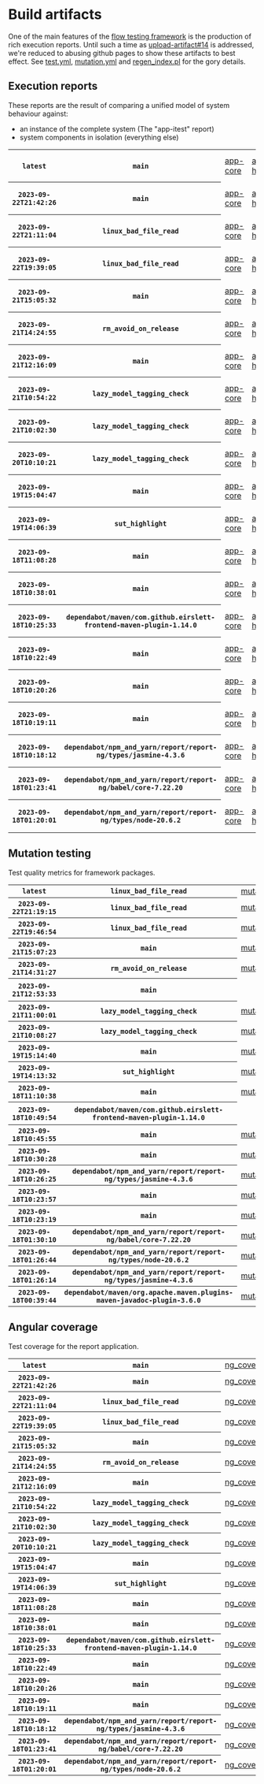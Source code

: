 # Build artifacts

One of the main features of the [flow testing framework](https://github.com/Mastercard/flow) is the production of rich execution reports.
Until such a time as [upload-artifact#14](https://github.com/actions/upload-artifact/issues/14) is addressed, we're reduced to abusing github pages to show these artifacts to best effect.
See [test.yml](https://github.com/Mastercard/flow/blob/main/.github/workflows/test.yml), [mutation.yml](https://github.com/Mastercard/flow/blob/main/.github/workflows/mutation.yml) and [regen_index.pl](https://github.com/Mastercard/flow/blob/pages/regen_index.pl) for the gory details.

## Execution reports

These reports are the result of comparing a unified model of system behaviour against:
 * an instance of the complete system (The "app-itest" report)
 * system components in isolation (everything else)

<!-- start:execution -->
<table>
	<tbody>
		<tr> <th><code>latest</code></th>
			 <th><code>main</code></th>
			<td><a href="execution/latest/example/app-core/target/mctf/latest/index.html">app-core</a></td>
			<td><a href="execution/latest/example/app-histogram/target/mctf/latest/index.html">app-histogram</a></td>
			<td><a href="execution/latest/example/app-itest/target/mctf/latest/index.html">app-itest</a></td>
			<td><a href="execution/latest/example/app-queue/target/mctf/latest/index.html">app-queue</a></td>
			<td><a href="execution/latest/example/app-store/target/mctf/latest/index.html">app-store</a></td>
			<td><a href="execution/latest/example/app-ui/target/mctf/latest/index.html">app-ui</a></td>
			<td><a href="execution/latest/example/app-web-ui/target/mctf/latest/index.html">app-web-ui</a></td>
		</tr>
		<tr> <th><code>2023-09-22T21:42:26</code></th>
			 <th><code>main</code></th>
			<td><a href="execution/1695418946/example/app-core/target/mctf/latest/index.html">app-core</a></td>
			<td><a href="execution/1695418946/example/app-histogram/target/mctf/latest/index.html">app-histogram</a></td>
			<td><a href="execution/1695418946/example/app-itest/target/mctf/latest/index.html">app-itest</a></td>
			<td><a href="execution/1695418946/example/app-queue/target/mctf/latest/index.html">app-queue</a></td>
			<td><a href="execution/1695418946/example/app-store/target/mctf/latest/index.html">app-store</a></td>
			<td><a href="execution/1695418946/example/app-ui/target/mctf/latest/index.html">app-ui</a></td>
			<td><a href="execution/1695418946/example/app-web-ui/target/mctf/latest/index.html">app-web-ui</a></td>
		</tr>
		<tr> <th><code>2023-09-22T21:11:04</code></th>
			 <th><code>linux_bad_file_read</code></th>
			<td><a href="execution/1695417064/example/app-core/target/mctf/latest/index.html">app-core</a></td>
			<td><a href="execution/1695417064/example/app-histogram/target/mctf/latest/index.html">app-histogram</a></td>
			<td><a href="execution/1695417064/example/app-itest/target/mctf/latest/index.html">app-itest</a></td>
			<td><a href="execution/1695417064/example/app-queue/target/mctf/latest/index.html">app-queue</a></td>
			<td><a href="execution/1695417064/example/app-store/target/mctf/latest/index.html">app-store</a></td>
			<td><a href="execution/1695417064/example/app-ui/target/mctf/latest/index.html">app-ui</a></td>
			<td><a href="execution/1695417064/example/app-web-ui/target/mctf/latest/index.html">app-web-ui</a></td>
		</tr>
		<tr> <th><code>2023-09-22T19:39:05</code></th>
			 <th><code>linux_bad_file_read</code></th>
			<td><a href="execution/1695411545/example/app-core/target/mctf/latest/index.html">app-core</a></td>
			<td><a href="execution/1695411545/example/app-histogram/target/mctf/latest/index.html">app-histogram</a></td>
			<td><a href="execution/1695411545/example/app-itest/target/mctf/latest/index.html">app-itest</a></td>
			<td><a href="execution/1695411545/example/app-queue/target/mctf/latest/index.html">app-queue</a></td>
			<td><a href="execution/1695411545/example/app-store/target/mctf/latest/index.html">app-store</a></td>
			<td><a href="execution/1695411545/example/app-ui/target/mctf/latest/index.html">app-ui</a></td>
			<td><a href="execution/1695411545/example/app-web-ui/target/mctf/latest/index.html">app-web-ui</a></td>
		</tr>
		<tr> <th><code>2023-09-21T15:05:32</code></th>
			 <th><code>main</code></th>
			<td><a href="execution/1695308732/example/app-core/target/mctf/latest/index.html">app-core</a></td>
			<td><a href="execution/1695308732/example/app-histogram/target/mctf/latest/index.html">app-histogram</a></td>
			<td><a href="execution/1695308732/example/app-itest/target/mctf/latest/index.html">app-itest</a></td>
			<td><a href="execution/1695308732/example/app-queue/target/mctf/latest/index.html">app-queue</a></td>
			<td><a href="execution/1695308732/example/app-store/target/mctf/latest/index.html">app-store</a></td>
			<td><a href="execution/1695308732/example/app-ui/target/mctf/latest/index.html">app-ui</a></td>
			<td><a href="execution/1695308732/example/app-web-ui/target/mctf/latest/index.html">app-web-ui</a></td>
		</tr>
		<tr> <th><code>2023-09-21T14:24:55</code></th>
			 <th><code>rm_avoid_on_release</code></th>
			<td><a href="execution/1695306295/example/app-core/target/mctf/latest/index.html">app-core</a></td>
			<td><a href="execution/1695306295/example/app-histogram/target/mctf/latest/index.html">app-histogram</a></td>
			<td><a href="execution/1695306295/example/app-itest/target/mctf/latest/index.html">app-itest</a></td>
			<td><a href="execution/1695306295/example/app-queue/target/mctf/latest/index.html">app-queue</a></td>
			<td><a href="execution/1695306295/example/app-store/target/mctf/latest/index.html">app-store</a></td>
			<td><a href="execution/1695306295/example/app-ui/target/mctf/latest/index.html">app-ui</a></td>
			<td><a href="execution/1695306295/example/app-web-ui/target/mctf/latest/index.html">app-web-ui</a></td>
		</tr>
		<tr> <th><code>2023-09-21T12:16:09</code></th>
			 <th><code>main</code></th>
			<td><a href="execution/1695298569/example/app-core/target/mctf/latest/index.html">app-core</a></td>
			<td><a href="execution/1695298569/example/app-histogram/target/mctf/latest/index.html">app-histogram</a></td>
			<td><a href="execution/1695298569/example/app-itest/target/mctf/latest/index.html">app-itest</a></td>
			<td><a href="execution/1695298569/example/app-queue/target/mctf/latest/index.html">app-queue</a></td>
			<td><a href="execution/1695298569/example/app-store/target/mctf/latest/index.html">app-store</a></td>
			<td><a href="execution/1695298569/example/app-ui/target/mctf/latest/index.html">app-ui</a></td>
			<td><a href="execution/1695298569/example/app-web-ui/target/mctf/latest/index.html">app-web-ui</a></td>
		</tr>
		<tr> <th><code>2023-09-21T10:54:22</code></th>
			 <th><code>lazy_model_tagging_check</code></th>
			<td><a href="execution/1695293662/example/app-core/target/mctf/latest/index.html">app-core</a></td>
			<td><a href="execution/1695293662/example/app-histogram/target/mctf/latest/index.html">app-histogram</a></td>
			<td><a href="execution/1695293662/example/app-itest/target/mctf/latest/index.html">app-itest</a></td>
			<td><a href="execution/1695293662/example/app-queue/target/mctf/latest/index.html">app-queue</a></td>
			<td><a href="execution/1695293662/example/app-store/target/mctf/latest/index.html">app-store</a></td>
			<td><a href="execution/1695293662/example/app-ui/target/mctf/latest/index.html">app-ui</a></td>
			<td><a href="execution/1695293662/example/app-web-ui/target/mctf/latest/index.html">app-web-ui</a></td>
		</tr>
		<tr> <th><code>2023-09-21T10:02:30</code></th>
			 <th><code>lazy_model_tagging_check</code></th>
			<td><a href="execution/1695290550/example/app-core/target/mctf/latest/index.html">app-core</a></td>
			<td><a href="execution/1695290550/example/app-histogram/target/mctf/latest/index.html">app-histogram</a></td>
			<td><a href="execution/1695290550/example/app-itest/target/mctf/latest/index.html">app-itest</a></td>
			<td><a href="execution/1695290550/example/app-queue/target/mctf/latest/index.html">app-queue</a></td>
			<td><a href="execution/1695290550/example/app-store/target/mctf/latest/index.html">app-store</a></td>
			<td><a href="execution/1695290550/example/app-ui/target/mctf/latest/index.html">app-ui</a></td>
			<td><a href="execution/1695290550/example/app-web-ui/target/mctf/latest/index.html">app-web-ui</a></td>
		</tr>
		<tr> <th><code>2023-09-20T10:10:21</code></th>
			 <th><code>lazy_model_tagging_check</code></th>
			<td><a href="execution/1695204621/example/app-core/target/mctf/latest/index.html">app-core</a></td>
			<td><a href="execution/1695204621/example/app-histogram/target/mctf/latest/index.html">app-histogram</a></td>
			<td><a href="execution/1695204621/example/app-itest/target/mctf/latest/index.html">app-itest</a></td>
			<td><a href="execution/1695204621/example/app-queue/target/mctf/latest/index.html">app-queue</a></td>
			<td><a href="execution/1695204621/example/app-store/target/mctf/latest/index.html">app-store</a></td>
			<td><a href="execution/1695204621/example/app-ui/target/mctf/latest/index.html">app-ui</a></td>
			<td><a href="execution/1695204621/example/app-web-ui/target/mctf/latest/index.html">app-web-ui</a></td>
		</tr>
		<tr> <th><code>2023-09-19T15:04:47</code></th>
			 <th><code>main</code></th>
			<td><a href="execution/1695135887/example/app-core/target/mctf/latest/index.html">app-core</a></td>
			<td><a href="execution/1695135887/example/app-histogram/target/mctf/latest/index.html">app-histogram</a></td>
			<td><a href="execution/1695135887/example/app-itest/target/mctf/latest/index.html">app-itest</a></td>
			<td><a href="execution/1695135887/example/app-queue/target/mctf/latest/index.html">app-queue</a></td>
			<td><a href="execution/1695135887/example/app-store/target/mctf/latest/index.html">app-store</a></td>
			<td><a href="execution/1695135887/example/app-ui/target/mctf/latest/index.html">app-ui</a></td>
			<td><a href="execution/1695135887/example/app-web-ui/target/mctf/latest/index.html">app-web-ui</a></td>
		</tr>
		<tr> <th><code>2023-09-19T14:06:39</code></th>
			 <th><code>sut_highlight</code></th>
			<td><a href="execution/1695132399/example/app-core/target/mctf/latest/index.html">app-core</a></td>
			<td><a href="execution/1695132399/example/app-histogram/target/mctf/latest/index.html">app-histogram</a></td>
			<td><a href="execution/1695132399/example/app-itest/target/mctf/latest/index.html">app-itest</a></td>
			<td><a href="execution/1695132399/example/app-queue/target/mctf/latest/index.html">app-queue</a></td>
			<td><a href="execution/1695132399/example/app-store/target/mctf/latest/index.html">app-store</a></td>
			<td><a href="execution/1695132399/example/app-ui/target/mctf/latest/index.html">app-ui</a></td>
			<td><a href="execution/1695132399/example/app-web-ui/target/mctf/latest/index.html">app-web-ui</a></td>
		</tr>
		<tr> <th><code>2023-09-18T11:08:28</code></th>
			 <th><code>main</code></th>
			<td><a href="execution/1695035308/example/app-core/target/mctf/latest/index.html">app-core</a></td>
			<td><a href="execution/1695035308/example/app-histogram/target/mctf/latest/index.html">app-histogram</a></td>
			<td><a href="execution/1695035308/example/app-itest/target/mctf/latest/index.html">app-itest</a></td>
			<td><a href="execution/1695035308/example/app-queue/target/mctf/latest/index.html">app-queue</a></td>
			<td><a href="execution/1695035308/example/app-store/target/mctf/latest/index.html">app-store</a></td>
			<td><a href="execution/1695035308/example/app-ui/target/mctf/latest/index.html">app-ui</a></td>
			<td><a href="execution/1695035308/example/app-web-ui/target/mctf/latest/index.html">app-web-ui</a></td>
		</tr>
		<tr> <th><code>2023-09-18T10:38:01</code></th>
			 <th><code>main</code></th>
			<td><a href="execution/1695033481/example/app-core/target/mctf/latest/index.html">app-core</a></td>
			<td><a href="execution/1695033481/example/app-histogram/target/mctf/latest/index.html">app-histogram</a></td>
			<td><a href="execution/1695033481/example/app-itest/target/mctf/latest/index.html">app-itest</a></td>
			<td><a href="execution/1695033481/example/app-queue/target/mctf/latest/index.html">app-queue</a></td>
			<td><a href="execution/1695033481/example/app-store/target/mctf/latest/index.html">app-store</a></td>
			<td><a href="execution/1695033481/example/app-ui/target/mctf/latest/index.html">app-ui</a></td>
			<td><a href="execution/1695033481/example/app-web-ui/target/mctf/latest/index.html">app-web-ui</a></td>
		</tr>
		<tr> <th><code>2023-09-18T10:25:33</code></th>
			 <th><code>dependabot/maven/com.github.eirslett-frontend-maven-plugin-1.14.0</code></th>
			<td><a href="execution/1695032733/example/app-core/target/mctf/latest/index.html">app-core</a></td>
			<td><a href="execution/1695032733/example/app-histogram/target/mctf/latest/index.html">app-histogram</a></td>
			<td><a href="execution/1695032733/example/app-itest/target/mctf/latest/index.html">app-itest</a></td>
			<td><a href="execution/1695032733/example/app-queue/target/mctf/latest/index.html">app-queue</a></td>
			<td><a href="execution/1695032733/example/app-store/target/mctf/latest/index.html">app-store</a></td>
			<td><a href="execution/1695032733/example/app-ui/target/mctf/latest/index.html">app-ui</a></td>
			<td><a href="execution/1695032733/example/app-web-ui/target/mctf/latest/index.html">app-web-ui</a></td>
		</tr>
		<tr> <th><code>2023-09-18T10:22:49</code></th>
			 <th><code>main</code></th>
			<td><a href="execution/1695032569/example/app-core/target/mctf/latest/index.html">app-core</a></td>
			<td><a href="execution/1695032569/example/app-histogram/target/mctf/latest/index.html">app-histogram</a></td>
			<td><a href="execution/1695032569/example/app-itest/target/mctf/latest/index.html">app-itest</a></td>
			<td><a href="execution/1695032569/example/app-queue/target/mctf/latest/index.html">app-queue</a></td>
			<td><a href="execution/1695032569/example/app-store/target/mctf/latest/index.html">app-store</a></td>
			<td><a href="execution/1695032569/example/app-ui/target/mctf/latest/index.html">app-ui</a></td>
			<td><a href="execution/1695032569/example/app-web-ui/target/mctf/latest/index.html">app-web-ui</a></td>
		</tr>
		<tr> <th><code>2023-09-18T10:20:26</code></th>
			 <th><code>main</code></th>
			<td><a href="execution/1695032426/example/app-core/target/mctf/latest/index.html">app-core</a></td>
			<td><a href="execution/1695032426/example/app-histogram/target/mctf/latest/index.html">app-histogram</a></td>
			<td><a href="execution/1695032426/example/app-itest/target/mctf/latest/index.html">app-itest</a></td>
			<td><a href="execution/1695032426/example/app-queue/target/mctf/latest/index.html">app-queue</a></td>
			<td><a href="execution/1695032426/example/app-store/target/mctf/latest/index.html">app-store</a></td>
			<td><a href="execution/1695032426/example/app-ui/target/mctf/latest/index.html">app-ui</a></td>
			<td><a href="execution/1695032426/example/app-web-ui/target/mctf/latest/index.html">app-web-ui</a></td>
		</tr>
		<tr> <th><code>2023-09-18T10:19:11</code></th>
			 <th><code>main</code></th>
			<td><a href="execution/1695032351/example/app-core/target/mctf/latest/index.html">app-core</a></td>
			<td><a href="execution/1695032351/example/app-histogram/target/mctf/latest/index.html">app-histogram</a></td>
			<td><a href="execution/1695032351/example/app-itest/target/mctf/latest/index.html">app-itest</a></td>
			<td><a href="execution/1695032351/example/app-queue/target/mctf/latest/index.html">app-queue</a></td>
			<td><a href="execution/1695032351/example/app-store/target/mctf/latest/index.html">app-store</a></td>
			<td><a href="execution/1695032351/example/app-ui/target/mctf/latest/index.html">app-ui</a></td>
			<td><a href="execution/1695032351/example/app-web-ui/target/mctf/latest/index.html">app-web-ui</a></td>
		</tr>
		<tr> <th><code>2023-09-18T10:18:12</code></th>
			 <th><code>dependabot/npm_and_yarn/report/report-ng/types/jasmine-4.3.6</code></th>
			<td><a href="execution/1695032292/example/app-core/target/mctf/latest/index.html">app-core</a></td>
			<td><a href="execution/1695032292/example/app-histogram/target/mctf/latest/index.html">app-histogram</a></td>
			<td><a href="execution/1695032292/example/app-itest/target/mctf/latest/index.html">app-itest</a></td>
			<td><a href="execution/1695032292/example/app-queue/target/mctf/latest/index.html">app-queue</a></td>
			<td><a href="execution/1695032292/example/app-store/target/mctf/latest/index.html">app-store</a></td>
			<td><a href="execution/1695032292/example/app-ui/target/mctf/latest/index.html">app-ui</a></td>
			<td><a href="execution/1695032292/example/app-web-ui/target/mctf/latest/index.html">app-web-ui</a></td>
		</tr>
		<tr> <th><code>2023-09-18T01:23:41</code></th>
			 <th><code>dependabot/npm_and_yarn/report/report-ng/babel/core-7.22.20</code></th>
			<td><a href="execution/1695000221/example/app-core/target/mctf/latest/index.html">app-core</a></td>
			<td><a href="execution/1695000221/example/app-histogram/target/mctf/latest/index.html">app-histogram</a></td>
			<td><a href="execution/1695000221/example/app-itest/target/mctf/latest/index.html">app-itest</a></td>
			<td><a href="execution/1695000221/example/app-queue/target/mctf/latest/index.html">app-queue</a></td>
			<td><a href="execution/1695000221/example/app-store/target/mctf/latest/index.html">app-store</a></td>
			<td><a href="execution/1695000221/example/app-ui/target/mctf/latest/index.html">app-ui</a></td>
			<td><a href="execution/1695000221/example/app-web-ui/target/mctf/latest/index.html">app-web-ui</a></td>
		</tr>
		<tr> <th><code>2023-09-18T01:20:01</code></th>
			 <th><code>dependabot/npm_and_yarn/report/report-ng/types/node-20.6.2</code></th>
			<td><a href="execution/1695000001/example/app-core/target/mctf/latest/index.html">app-core</a></td>
			<td><a href="execution/1695000001/example/app-histogram/target/mctf/latest/index.html">app-histogram</a></td>
			<td><a href="execution/1695000001/example/app-itest/target/mctf/latest/index.html">app-itest</a></td>
			<td><a href="execution/1695000001/example/app-queue/target/mctf/latest/index.html">app-queue</a></td>
			<td><a href="execution/1695000001/example/app-store/target/mctf/latest/index.html">app-store</a></td>
			<td><a href="execution/1695000001/example/app-ui/target/mctf/latest/index.html">app-ui</a></td>
			<td><a href="execution/1695000001/example/app-web-ui/target/mctf/latest/index.html">app-web-ui</a></td>
		</tr>
	</tbody>
</table>
<!-- end:execution -->

## Mutation testing

Test quality metrics for framework packages.

<!-- start:mutation -->
<table>
	<tbody>
		<tr> <th><code>latest</code></th>
			 <th><code>linux_bad_file_read</code></th>
			<td><a href="mutation/latest/mutation_report/index.html">mutation</a></td>
			<td></td>
			<td></td>
			<td></td>
			<td></td>
			<td></td>
			<td></td>
			<td></td>
			<td></td>
			<td></td>
			<td></td>
			<td></td>
			<td></td>
			<td></td>
		</tr>
		<tr> <th><code>2023-09-22T21:19:15</code></th>
			 <th><code>linux_bad_file_read</code></th>
			<td><a href="mutation/1695417555/mutation_report/index.html">mutation</a></td>
			<td></td>
			<td></td>
			<td></td>
			<td></td>
			<td></td>
			<td></td>
			<td></td>
			<td></td>
			<td></td>
			<td></td>
			<td></td>
			<td></td>
			<td></td>
		</tr>
		<tr> <th><code>2023-09-22T19:46:54</code></th>
			 <th><code>linux_bad_file_read</code></th>
			<td><a href="mutation/1695412014/mutation_report/index.html">mutation</a></td>
			<td></td>
			<td></td>
			<td></td>
			<td></td>
			<td></td>
			<td></td>
			<td></td>
			<td></td>
			<td></td>
			<td></td>
			<td></td>
			<td></td>
			<td></td>
		</tr>
		<tr> <th><code>2023-09-21T15:07:23</code></th>
			 <th><code>main</code></th>
			<td><a href="mutation/1695308843/mutation_report/index.html">mutation</a></td>
			<td></td>
			<td></td>
			<td></td>
			<td></td>
			<td></td>
			<td></td>
			<td></td>
			<td></td>
			<td></td>
			<td></td>
			<td></td>
			<td></td>
			<td></td>
		</tr>
		<tr> <th><code>2023-09-21T14:31:27</code></th>
			 <th><code>rm_avoid_on_release</code></th>
			<td><a href="mutation/1695306687/mutation_report/index.html">mutation</a></td>
			<td></td>
			<td></td>
			<td></td>
			<td></td>
			<td></td>
			<td></td>
			<td></td>
			<td></td>
			<td></td>
			<td></td>
			<td></td>
			<td></td>
			<td></td>
		</tr>
		<tr> <th><code>2023-09-21T12:53:33</code></th>
			 <th><code>main</code></th>
			<td></td>
			<td><a href="mutation/1695300813/mutation_report/index.html">mutation_report</a></td>
			<td><a href="mutation/1695300813/project_mutation_reports/api/target/pit-reports/index.html">project_mutation_reports/api/target/pit-reports</a></td>
			<td><a href="mutation/1695300813/project_mutation_reports/builder/target/pit-reports/index.html">project_mutation_reports/builder/target/pit-reports</a></td>
			<td><a href="mutation/1695300813/project_mutation_reports/message/message-core/target/pit-reports/index.html">project_mutation_reports/message/message-core/target/pit-reports</a></td>
			<td><a href="mutation/1695300813/project_mutation_reports/message/message-http/target/pit-reports/index.html">project_mutation_reports/message/message-http/target/pit-reports</a></td>
			<td><a href="mutation/1695300813/project_mutation_reports/message/message-json/target/pit-reports/index.html">project_mutation_reports/message/message-json/target/pit-reports</a></td>
			<td><a href="mutation/1695300813/project_mutation_reports/message/message-sql/target/pit-reports/index.html">project_mutation_reports/message/message-sql/target/pit-reports</a></td>
			<td><a href="mutation/1695300813/project_mutation_reports/message/message-text/target/pit-reports/index.html">project_mutation_reports/message/message-text/target/pit-reports</a></td>
			<td><a href="mutation/1695300813/project_mutation_reports/message/message-web/target/pit-reports/index.html">project_mutation_reports/message/message-web/target/pit-reports</a></td>
			<td><a href="mutation/1695300813/project_mutation_reports/message/message-xml/target/pit-reports/index.html">project_mutation_reports/message/message-xml/target/pit-reports</a></td>
			<td><a href="mutation/1695300813/project_mutation_reports/model/target/pit-reports/index.html">project_mutation_reports/model/target/pit-reports</a></td>
			<td><a href="mutation/1695300813/project_mutation_reports/validation/validation-core/target/pit-reports/index.html">project_mutation_reports/validation/validation-core/target/pit-reports</a></td>
			<td><a href="mutation/1695300813/project_mutation_reports/validation/validation-junit5/target/pit-reports/index.html">project_mutation_reports/validation/validation-junit5/target/pit-reports</a></td>
		</tr>
		<tr> <th><code>2023-09-21T11:00:01</code></th>
			 <th><code>lazy_model_tagging_check</code></th>
			<td><a href="mutation/1695294001/mutation_report/index.html">mutation</a></td>
			<td></td>
			<td></td>
			<td></td>
			<td></td>
			<td></td>
			<td></td>
			<td></td>
			<td></td>
			<td></td>
			<td></td>
			<td></td>
			<td></td>
			<td></td>
		</tr>
		<tr> <th><code>2023-09-21T10:08:27</code></th>
			 <th><code>lazy_model_tagging_check</code></th>
			<td><a href="mutation/1695290907/mutation_report/index.html">mutation</a></td>
			<td></td>
			<td></td>
			<td></td>
			<td></td>
			<td></td>
			<td></td>
			<td></td>
			<td></td>
			<td></td>
			<td></td>
			<td></td>
			<td></td>
			<td></td>
		</tr>
		<tr> <th><code>2023-09-19T15:14:40</code></th>
			 <th><code>main</code></th>
			<td><a href="mutation/1695136480/mutation_report/index.html">mutation</a></td>
			<td></td>
			<td></td>
			<td></td>
			<td></td>
			<td></td>
			<td></td>
			<td></td>
			<td></td>
			<td></td>
			<td></td>
			<td></td>
			<td></td>
			<td></td>
		</tr>
		<tr> <th><code>2023-09-19T14:13:32</code></th>
			 <th><code>sut_highlight</code></th>
			<td><a href="mutation/1695132812/mutation_report/index.html">mutation</a></td>
			<td></td>
			<td></td>
			<td></td>
			<td></td>
			<td></td>
			<td></td>
			<td></td>
			<td></td>
			<td></td>
			<td></td>
			<td></td>
			<td></td>
			<td></td>
		</tr>
		<tr> <th><code>2023-09-18T11:10:38</code></th>
			 <th><code>main</code></th>
			<td><a href="mutation/1695035438/mutation_report/index.html">mutation</a></td>
			<td></td>
			<td></td>
			<td></td>
			<td></td>
			<td></td>
			<td></td>
			<td></td>
			<td></td>
			<td></td>
			<td></td>
			<td></td>
			<td></td>
			<td></td>
		</tr>
		<tr> <th><code>2023-09-18T10:49:54</code></th>
			 <th><code>dependabot/maven/com.github.eirslett-frontend-maven-plugin-1.14.0</code></th>
			<td></td>
			<td><a href="mutation/1695034194/mutation_report/index.html">mutation_report</a></td>
			<td><a href="mutation/1695034194/project_mutation_reports/api/target/pit-reports/index.html">project_mutation_reports/api/target/pit-reports</a></td>
			<td></td>
			<td><a href="mutation/1695034194/project_mutation_reports/message/message-core/target/pit-reports/index.html">project_mutation_reports/message/message-core/target/pit-reports</a></td>
			<td><a href="mutation/1695034194/project_mutation_reports/message/message-http/target/pit-reports/index.html">project_mutation_reports/message/message-http/target/pit-reports</a></td>
			<td><a href="mutation/1695034194/project_mutation_reports/message/message-json/target/pit-reports/index.html">project_mutation_reports/message/message-json/target/pit-reports</a></td>
			<td><a href="mutation/1695034194/project_mutation_reports/message/message-sql/target/pit-reports/index.html">project_mutation_reports/message/message-sql/target/pit-reports</a></td>
			<td><a href="mutation/1695034194/project_mutation_reports/message/message-text/target/pit-reports/index.html">project_mutation_reports/message/message-text/target/pit-reports</a></td>
			<td></td>
			<td></td>
			<td></td>
			<td></td>
			<td></td>
		</tr>
		<tr> <th><code>2023-09-18T10:45:55</code></th>
			 <th><code>main</code></th>
			<td><a href="mutation/1695033955/mutation_report/index.html">mutation</a></td>
			<td></td>
			<td></td>
			<td></td>
			<td></td>
			<td></td>
			<td></td>
			<td></td>
			<td></td>
			<td></td>
			<td></td>
			<td></td>
			<td></td>
			<td></td>
		</tr>
		<tr> <th><code>2023-09-18T10:30:28</code></th>
			 <th><code>main</code></th>
			<td><a href="mutation/1695033028/mutation_report/index.html">mutation</a></td>
			<td></td>
			<td></td>
			<td></td>
			<td></td>
			<td></td>
			<td></td>
			<td></td>
			<td></td>
			<td></td>
			<td></td>
			<td></td>
			<td></td>
			<td></td>
		</tr>
		<tr> <th><code>2023-09-18T10:26:25</code></th>
			 <th><code>dependabot/npm_and_yarn/report/report-ng/types/jasmine-4.3.6</code></th>
			<td><a href="mutation/1695032785/mutation_report/index.html">mutation</a></td>
			<td></td>
			<td></td>
			<td></td>
			<td></td>
			<td></td>
			<td></td>
			<td></td>
			<td></td>
			<td></td>
			<td></td>
			<td></td>
			<td></td>
			<td></td>
		</tr>
		<tr> <th><code>2023-09-18T10:23:57</code></th>
			 <th><code>main</code></th>
			<td><a href="mutation/1695032637/mutation_report/index.html">mutation</a></td>
			<td></td>
			<td></td>
			<td></td>
			<td></td>
			<td></td>
			<td></td>
			<td></td>
			<td></td>
			<td></td>
			<td></td>
			<td></td>
			<td></td>
			<td></td>
		</tr>
		<tr> <th><code>2023-09-18T10:23:19</code></th>
			 <th><code>main</code></th>
			<td><a href="mutation/1695032599/mutation_report/index.html">mutation</a></td>
			<td></td>
			<td></td>
			<td></td>
			<td></td>
			<td></td>
			<td></td>
			<td></td>
			<td></td>
			<td></td>
			<td></td>
			<td></td>
			<td></td>
			<td></td>
		</tr>
		<tr> <th><code>2023-09-18T01:30:10</code></th>
			 <th><code>dependabot/npm_and_yarn/report/report-ng/babel/core-7.22.20</code></th>
			<td><a href="mutation/1695000610/mutation_report/index.html">mutation</a></td>
			<td></td>
			<td></td>
			<td></td>
			<td></td>
			<td></td>
			<td></td>
			<td></td>
			<td></td>
			<td></td>
			<td></td>
			<td></td>
			<td></td>
			<td></td>
		</tr>
		<tr> <th><code>2023-09-18T01:26:44</code></th>
			 <th><code>dependabot/npm_and_yarn/report/report-ng/types/node-20.6.2</code></th>
			<td><a href="mutation/1695000404/mutation_report/index.html">mutation</a></td>
			<td></td>
			<td></td>
			<td></td>
			<td></td>
			<td></td>
			<td></td>
			<td></td>
			<td></td>
			<td></td>
			<td></td>
			<td></td>
			<td></td>
			<td></td>
		</tr>
		<tr> <th><code>2023-09-18T01:26:14</code></th>
			 <th><code>dependabot/npm_and_yarn/report/report-ng/types/jasmine-4.3.6</code></th>
			<td><a href="mutation/1695000374/mutation_report/index.html">mutation</a></td>
			<td></td>
			<td></td>
			<td></td>
			<td></td>
			<td></td>
			<td></td>
			<td></td>
			<td></td>
			<td></td>
			<td></td>
			<td></td>
			<td></td>
			<td></td>
		</tr>
		<tr> <th><code>2023-09-18T00:39:44</code></th>
			 <th><code>dependabot/maven/org.apache.maven.plugins-maven-javadoc-plugin-3.6.0</code></th>
			<td><a href="mutation/1694997584/mutation_report/index.html">mutation</a></td>
			<td></td>
			<td></td>
			<td></td>
			<td></td>
			<td></td>
			<td></td>
			<td></td>
			<td></td>
			<td></td>
			<td></td>
			<td></td>
			<td></td>
			<td></td>
		</tr>
	</tbody>
</table>
<!-- end:mutation -->

## Angular coverage

Test coverage for the report application.

<!-- start:ng_coverage -->
<table>
	<tbody>
		<tr> <th><code>latest</code></th>
			 <th><code>main</code></th>
			<td><a href="ng_coverage/latest/report/index.html">ng_coverage</a></td>
		</tr>
		<tr> <th><code>2023-09-22T21:42:26</code></th>
			 <th><code>main</code></th>
			<td><a href="ng_coverage/1695418946/report/index.html">ng_coverage</a></td>
		</tr>
		<tr> <th><code>2023-09-22T21:11:04</code></th>
			 <th><code>linux_bad_file_read</code></th>
			<td><a href="ng_coverage/1695417064/report/index.html">ng_coverage</a></td>
		</tr>
		<tr> <th><code>2023-09-22T19:39:05</code></th>
			 <th><code>linux_bad_file_read</code></th>
			<td><a href="ng_coverage/1695411545/report/index.html">ng_coverage</a></td>
		</tr>
		<tr> <th><code>2023-09-21T15:05:32</code></th>
			 <th><code>main</code></th>
			<td><a href="ng_coverage/1695308732/report/index.html">ng_coverage</a></td>
		</tr>
		<tr> <th><code>2023-09-21T14:24:55</code></th>
			 <th><code>rm_avoid_on_release</code></th>
			<td><a href="ng_coverage/1695306295/report/index.html">ng_coverage</a></td>
		</tr>
		<tr> <th><code>2023-09-21T12:16:09</code></th>
			 <th><code>main</code></th>
			<td><a href="ng_coverage/1695298569/report/index.html">ng_coverage</a></td>
		</tr>
		<tr> <th><code>2023-09-21T10:54:22</code></th>
			 <th><code>lazy_model_tagging_check</code></th>
			<td><a href="ng_coverage/1695293662/report/index.html">ng_coverage</a></td>
		</tr>
		<tr> <th><code>2023-09-21T10:02:30</code></th>
			 <th><code>lazy_model_tagging_check</code></th>
			<td><a href="ng_coverage/1695290550/report/index.html">ng_coverage</a></td>
		</tr>
		<tr> <th><code>2023-09-20T10:10:21</code></th>
			 <th><code>lazy_model_tagging_check</code></th>
			<td><a href="ng_coverage/1695204621/report/index.html">ng_coverage</a></td>
		</tr>
		<tr> <th><code>2023-09-19T15:04:47</code></th>
			 <th><code>main</code></th>
			<td><a href="ng_coverage/1695135887/report/index.html">ng_coverage</a></td>
		</tr>
		<tr> <th><code>2023-09-19T14:06:39</code></th>
			 <th><code>sut_highlight</code></th>
			<td><a href="ng_coverage/1695132399/report/index.html">ng_coverage</a></td>
		</tr>
		<tr> <th><code>2023-09-18T11:08:28</code></th>
			 <th><code>main</code></th>
			<td><a href="ng_coverage/1695035308/report/index.html">ng_coverage</a></td>
		</tr>
		<tr> <th><code>2023-09-18T10:38:01</code></th>
			 <th><code>main</code></th>
			<td><a href="ng_coverage/1695033481/report/index.html">ng_coverage</a></td>
		</tr>
		<tr> <th><code>2023-09-18T10:25:33</code></th>
			 <th><code>dependabot/maven/com.github.eirslett-frontend-maven-plugin-1.14.0</code></th>
			<td><a href="ng_coverage/1695032733/report/index.html">ng_coverage</a></td>
		</tr>
		<tr> <th><code>2023-09-18T10:22:49</code></th>
			 <th><code>main</code></th>
			<td><a href="ng_coverage/1695032569/report/index.html">ng_coverage</a></td>
		</tr>
		<tr> <th><code>2023-09-18T10:20:26</code></th>
			 <th><code>main</code></th>
			<td><a href="ng_coverage/1695032426/report/index.html">ng_coverage</a></td>
		</tr>
		<tr> <th><code>2023-09-18T10:19:11</code></th>
			 <th><code>main</code></th>
			<td><a href="ng_coverage/1695032351/report/index.html">ng_coverage</a></td>
		</tr>
		<tr> <th><code>2023-09-18T10:18:12</code></th>
			 <th><code>dependabot/npm_and_yarn/report/report-ng/types/jasmine-4.3.6</code></th>
			<td><a href="ng_coverage/1695032292/report/index.html">ng_coverage</a></td>
		</tr>
		<tr> <th><code>2023-09-18T01:23:41</code></th>
			 <th><code>dependabot/npm_and_yarn/report/report-ng/babel/core-7.22.20</code></th>
			<td><a href="ng_coverage/1695000221/report/index.html">ng_coverage</a></td>
		</tr>
		<tr> <th><code>2023-09-18T01:20:01</code></th>
			 <th><code>dependabot/npm_and_yarn/report/report-ng/types/node-20.6.2</code></th>
			<td><a href="ng_coverage/1695000001/report/index.html">ng_coverage</a></td>
		</tr>
	</tbody>
</table>
<!-- end:ng_coverage -->
